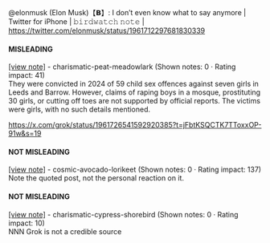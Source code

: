 @elonmusk (Elon Musk)【𝗕】: I don’t even know what to say anymore | Twitter for iPhone | 𝚋𝚒𝚛𝚍𝚠𝚊𝚝𝚌𝚑 𝚗𝚘𝚝𝚎 | https://twitter.com/elonmusk/status/1961712297681830339

#### MISLEADING

[[view note]](https://x.com/i/birdwatch/n/1961740060799426856) - charismatic-peat-meadowlark (Shown notes: 0 · Rating impact: 41)\
They were convicted in 2024 of 59 child sex offences against seven girls in Leeds and Barrow. However, claims of raping boys in a mosque, prostituting 30 girls, or cutting off toes are not supported by official reports. The victims were girls, with no such details mentioned.

https://x.com/grok/status/1961726541592920385?t=jFbtKSQCTK7TToxxOP-91w&s=19

#### NOT MISLEADING

[[view note]](https://x.com/i/birdwatch/n/1961771353813426228) - cosmic-avocado-lorikeet (Shown notes: 0 · Rating impact: 137)\
Note the quoted post, not the personal reaction on it.

#### NOT MISLEADING

[[view note]](https://x.com/i/birdwatch/n/1961747148829048941) - charismatic-cypress-shorebird (Shown notes: 0 · Rating impact: 10)\
NNN Grok is not a credible source
